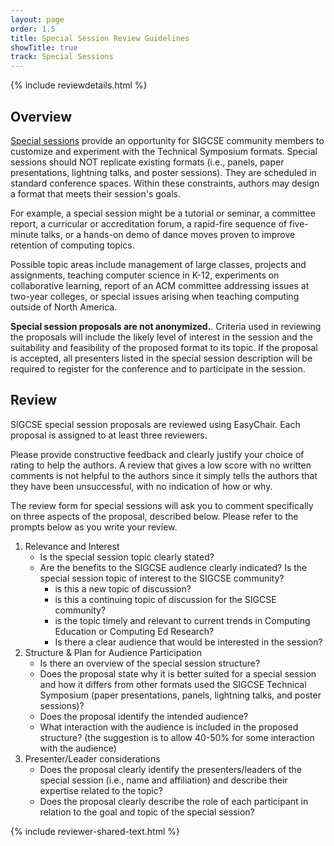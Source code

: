 ```yaml
---
layout: page
order: 1.5
title: Special Session Review Guidelines
showTitle: true
track: Special Sessions
---
```


{% include reviewdetails.html %}

## Overview 

[Special sessions](/authors/specialsessions) provide an opportunity for SIGCSE community members to customize and experiment with the Technical Symposium formats. Special sessions should NOT replicate existing formats (i.e., panels, paper presentations, lightning talks, and poster sessions). They are scheduled in standard conference spaces. Within these constraints, authors may design a format that meets their session's goals.

For example, a special session might be a tutorial or seminar, a committee report, a curricular or accreditation forum, a rapid-fire sequence of five-minute talks, or a hands-on demo of dance moves proven to improve retention of computing topics.

Possible topic areas include management of large classes, projects and assignments, teaching computer science in K-12, experiments on collaborative learning, report of an ACM committee addressing issues at two-year colleges, or special issues arising when teaching computing outside of North America.

**Special session proposals are not anonymized.**. Criteria used in reviewing the proposals will include the likely level of interest in the session and the suitability and feasibility of the proposed format to its topic. If the proposal is accepted, all presenters listed in the special session description will be required to register for the conference and to participate in the session.

## Review 
SIGCSE special session proposals are reviewed using EasyChair. Each proposal is assigned to at least three reviewers.

Please provide constructive feedback and clearly justify your choice of rating to help the authors. A review that gives a low score with no written comments is not helpful to the authors since it simply tells the authors that they have been unsuccessful, with no indication of how or why.

The review form for special sessions will ask you to comment specifically on three aspects of the proposal, described below.  Please refer to the prompts below as you write your review.  

1. Relevance and Interest
	- Is the special session topic clearly stated?
	- Are the benefits to the SIGCSE audience clearly indicated? Is the special session topic of interest to the SIGCSE community?
		- is this a new topic of discussion?
		- is this a continuing topic of discussion for the SIGCSE community?
		- is the topic timely and relevant to current trends in Computing Education or Computing Ed Research?
		- Is there a clear audience that would be interested in the session?
2. Structure & Plan for Audience Participation
	- Is there an overview of the special session structure?
	- Does the proposal state why it is better suited for a special session and how it differs from other formats used the SIGCSE Technical Symposium (paper presentations, panels, lightning talks, and poster sessions)?
	- Does the proposal identify the intended audience?
	- What interaction with the audience is included in the proposed structure? (the suggestion is to allow 40-50% for some interaction with the audience)
3. Presenter/Leader considerations
	- Does the proposal clearly identify the presenters/leaders of the special session (i.e., name and affiliation) and describe their expertise related to the topic?
	- Does the proposal clearly describe the role of each participant in relation to the goal and topic of the special session?
	
{% include reviewer-shared-text.html %}

